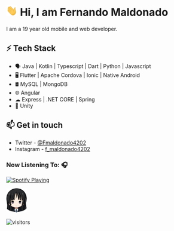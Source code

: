# <img src="https://raw.githubusercontent.com/ABSphreak/ABSphreak/master/gifs/Hi.gif" width="30px"> Hi, I am Fernando Maldonado

I am a 19 year old mobile and web developer.

## ⚡ Tech Stack

- 🗣 Java | Kotlin | Typescript | Dart | Python | Javascript
- 🖥 Flutter | Apache Cordova | Ionic | Native Android
- 🛢️ MySQL | MongoDB
- 🌐 Angular
- ☁ Express | .NET CORE | Spring
- 💠 Unity

## 📫 Get in touch

- Twitter - [@Fmaldonado4202](https://twitter.com/Fmaldonado4202)
- Instagram - [f_maldonado4202](https://www.instagram.com/f_maldonado4202/?hl=es-la)

### Now Listening To: 🎧

[<img src="https://spotify-readme-flame.vercel.app/api/spotify" alt="Spotify Playing" width="425" />](https://open.spotify.com/user/fmaldonado60)

<img algin="right" src="./images/klipartz.com.png" width="55px" >

![visitors](https://visitor-badge.glitch.me/badge?page_id=Fmaldonado6)
